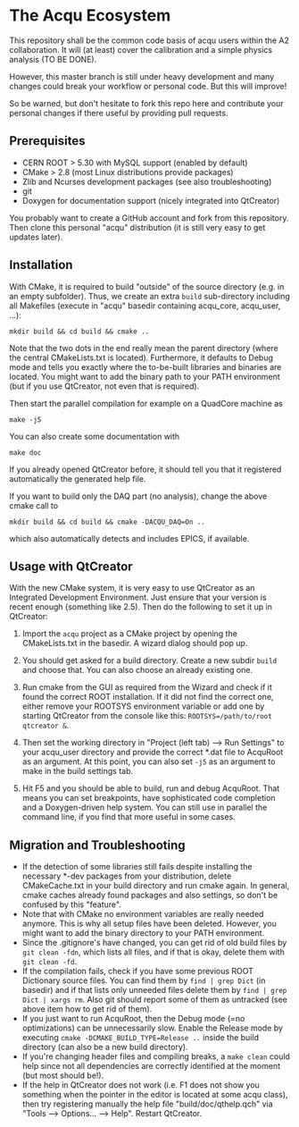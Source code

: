 The Acqu Ecosystem
==================

This repository shall be the common code basis of acqu users within
the A2 collaboration. It will (at least) cover the calibration and a
simple physics analysis (TO BE DONE).

However, this master branch is still under heavy development and many
changes could break your workflow or personal code. But this will
improve!

So be warned, but don't hesitate to fork this repo here and contribute
your personal changes if there useful by providing pull requests.


Prerequisites
-------------

* CERN ROOT > 5.30 with MySQL support (enabled by default)
* CMake > 2.8 (most Linux distributions provide packages) 
* Zlib and Ncurses development packages (see also troubleshooting)
* git 
* Doxygen for documentation support (nicely integrated into QtCreator)

You probably want to create a GitHub account and fork from this
repository. Then clone this personal "acqu" distribution (it is still
very easy to get updates later).


Installation
------------

With CMake, it is required to build "outside" of the source
directory (e.g. in an empty subfolder). Thus, we create an extra
`build` sub-directory including all Makefiles (execute in "acqu"
basedir containing acqu\_core, acqu\_user, ...):

`mkdir build && cd build && cmake ..`

Note that the two dots in the end really mean the parent directory
(where the central CMakeLists.txt is located). Furthermore, it
defaults to Debug mode and tells you exactly where the to-be-built
libraries and binaries are located. You might want to add the binary
path to your PATH environment (but if you use QtCreator, not even that
is required).

Then start the parallel compilation for example on a QuadCore machine as 

`make -j5`

You can also create some documentation with 

`make doc` 

If you already opened QtCreator before, it should tell you that it
registered automatically the generated help file.

If you want to build only the DAQ part (no analysis), change the above
cmake call to 

`mkdir build && cd build && cmake -DACQU_DAQ=On ..`

which also automatically detects and includes EPICS, if available.


Usage with QtCreator
--------------------

With the new CMake system, it is very easy to use QtCreator as an
Integrated Development Environment. Just ensure that your version is
recent enough (something like 2.5). Then do the following to set it up
in QtCreator: 

1. Import the `acqu` project as a CMake project by opening the
CMakeLists.txt in the basedir. A wizard dialog should pop up.

2. You should get asked for a build directory. Create a new subdir
`build` and choose that. You can also choose an already existing one.

3. Run cmake from the GUI as required from the Wizard and check if it
found the correct ROOT installation. If it did not find the correct
one, either remove your ROOTSYS environment variable or add one by
starting QtCreator from the console like this: `ROOTSYS=/path/to/root
qtcreator &`.

4. Then set the working directory in "Project (left tab) --> Run
 Settings" to your acqu_user directory and provide the correct *.dat
 file to AcquRoot as an argument. At this point, you can also set
 `-j5` as an argument to make in the build settings tab.

5. Hit F5 and you should be able to build, run and debug AcquRoot.
That means you can set breakpoints, have sophisticated code completion
and a Doxygen-driven help system. You can still use in parallel the
command line, if you find that more useful in some cases.


Migration and Troubleshooting
-----------------------------

* If the detection of some libraries still fails despite installing
  the necessary *-dev packages from your distribution, delete
  CMakeCache.txt in your build directory and run cmake again. In
  general, cmake caches already found packages and also settings, so
  don't be confused by this "feature".
* Note that with CMake no environment variables are really needed
  anymore. This is why all setup files have been deleted. However, you
  might want to add the binary directory to your PATH environment.
* Since the .gitignore's have changed, you can get rid of old build
  files by `git clean -fdn`, which lists all files, and if that is
  okay, delete them with `git clean -fd`.  
* If the compilation fails, check if you have some previous ROOT
  Dictionary source files. You can find them by `find | grep Dict` (in
  basedir) and if that lists only unneeded files delete them by `find
  | grep Dict | xargs rm`. Also git should report some of them as
  untracked (see above item how to get rid of them).
* If you just want to run AcquRoot, then the Debug mode (=no
  optimizations) can be unnecessarily slow. Enable the Release mode by
  executing `cmake -DCMAKE_BUILD_TYPE=Release ..` inside the build
  directory (can also be a new build directory).
* If you're changing header files and compiling breaks, a `make clean`
  could help since not all dependencies are correctly identified at
  the moment (but most should be!).
* If the help in QtCreator does not work (i.e. F1 does not show you
  something when the pointer in the editor is located at some acqu
  class), then try registering manually the help file
  "build/doc/qthelp.qch" via "Tools --> Options... --> Help". Restart
  QtCreator.


